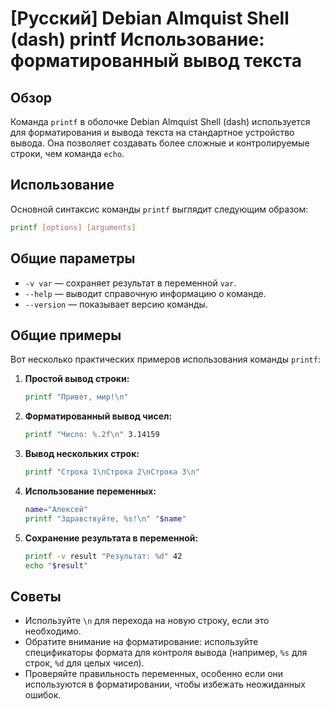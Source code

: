 # [Русский] Debian Almquist Shell (dash) printf Использование: форматированный вывод текста

## Обзор
Команда `printf` в оболочке Debian Almquist Shell (dash) используется для форматирования и вывода текста на стандартное устройство вывода. Она позволяет создавать более сложные и контролируемые строки, чем команда `echo`.

## Использование
Основной синтаксис команды `printf` выглядит следующим образом:

```sh
printf [options] [arguments]
```

## Общие параметры
- `-v var` — сохраняет результат в переменной `var`.
- `--help` — выводит справочную информацию о команде.
- `--version` — показывает версию команды.

## Общие примеры
Вот несколько практических примеров использования команды `printf`:

1. **Простой вывод строки:**
   ```sh
   printf "Привет, мир!\n"
   ```

2. **Форматированный вывод чисел:**
   ```sh
   printf "Число: %.2f\n" 3.14159
   ```

3. **Вывод нескольких строк:**
   ```sh
   printf "Строка 1\nСтрока 2\nСтрока 3\n"
   ```

4. **Использование переменных:**
   ```sh
   name="Алексей"
   printf "Здравствуйте, %s!\n" "$name"
   ```

5. **Сохранение результата в переменной:**
   ```sh
   printf -v result "Результат: %d" 42
   echo "$result"
   ```

## Советы
- Используйте `\n` для перехода на новую строку, если это необходимо.
- Обратите внимание на форматирование: используйте спецификаторы формата для контроля вывода (например, `%s` для строк, `%d` для целых чисел).
- Проверяйте правильность переменных, особенно если они используются в форматировании, чтобы избежать неожиданных ошибок.